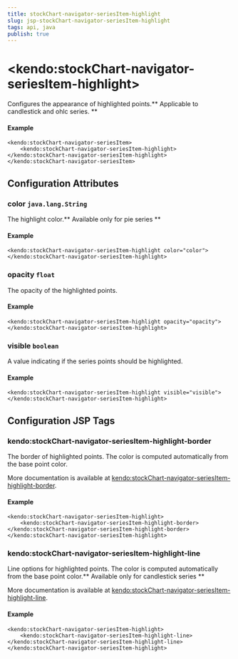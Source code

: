 ```yaml
---
title: stockChart-navigator-seriesItem-highlight
slug: jsp-stockChart-navigator-seriesItem-highlight
tags: api, java
publish: true
---
```


# \<kendo:stockChart-navigator-seriesItem-highlight\>

Configures the appearance of highlighted points.** Applicable to candlestick and ohlc series. **

#### Example
    <kendo:stockChart-navigator-seriesItem>
        <kendo:stockChart-navigator-seriesItem-highlight></kendo:stockChart-navigator-seriesItem-highlight>
    </kendo:stockChart-navigator-seriesItem>

## Configuration Attributes

### color `java.lang.String`

The highlight color.** Available only for pie series **

#### Example
    <kendo:stockChart-navigator-seriesItem-highlight color="color">
    </kendo:stockChart-navigator-seriesItem-highlight>

### opacity `float`

The opacity of the highlighted points.

#### Example
    <kendo:stockChart-navigator-seriesItem-highlight opacity="opacity">
    </kendo:stockChart-navigator-seriesItem-highlight>

### visible `boolean`

A value indicating if the series points should be highlighted.

#### Example
    <kendo:stockChart-navigator-seriesItem-highlight visible="visible">
    </kendo:stockChart-navigator-seriesItem-highlight>


##  Configuration JSP Tags

### kendo:stockChart-navigator-seriesItem-highlight-border

The border of highlighted points. The color is computed automatically from the base point color.

More documentation is available at [kendo:stockChart-navigator-seriesItem-highlight-border](/kendo-ui/api/wrappers/jsp/stockchart/navigator-seriesitem-highlight-border).

#### Example

    <kendo:stockChart-navigator-seriesItem-highlight>
        <kendo:stockChart-navigator-seriesItem-highlight-border></kendo:stockChart-navigator-seriesItem-highlight-border>
    </kendo:stockChart-navigator-seriesItem-highlight>

### kendo:stockChart-navigator-seriesItem-highlight-line

Line options for highlighted points. The color is computed automatically from the base point color.** Available only for candlestick series **

More documentation is available at [kendo:stockChart-navigator-seriesItem-highlight-line](/kendo-ui/api/wrappers/jsp/stockchart/navigator-seriesitem-highlight-line).

#### Example

    <kendo:stockChart-navigator-seriesItem-highlight>
        <kendo:stockChart-navigator-seriesItem-highlight-line></kendo:stockChart-navigator-seriesItem-highlight-line>
    </kendo:stockChart-navigator-seriesItem-highlight>

